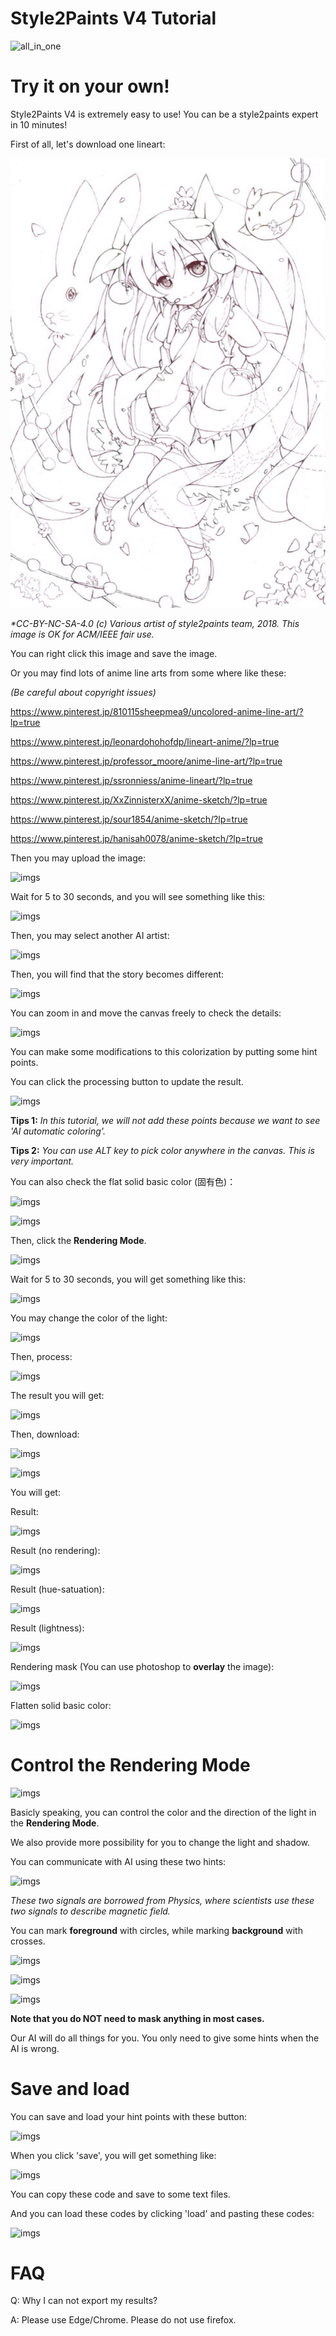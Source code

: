﻿# Style2Paints V4 Tutorial

![all_in_one](https://github.com/lllyasviel/style2paints/raw/master/imgs/1.png)

# Try it on your own!

Style2Paints V4 is extremely easy to use! You can be a style2paints expert in 10 minutes!

First of all, let's download one lineart:

![sketch](https://github.com/lllyasviel/style2paints/raw/master/imgs/2.jpg)

*\*CC-BY-NC-SA-4.0 (c) Various artist of style2paints team, 2018. This image is OK for ACM/IEEE fair use.*

You can right click this image and save the image. 

Or you may find lots of anime line arts from some where like these:

*(Be careful about copyright issues)*

https://www.pinterest.jp/810115sheepmea9/uncolored-anime-line-art/?lp=true

https://www.pinterest.jp/leonardohohofdp/lineart-anime/?lp=true

https://www.pinterest.jp/professor_moore/anime-line-art/?lp=true

https://www.pinterest.jp/ssronniess/anime-lineart/?lp=true

https://www.pinterest.jp/XxZinnisterxX/anime-sketch/?lp=true

https://www.pinterest.jp/sour1854/anime-sketch/?lp=true

https://www.pinterest.jp/hanisah0078/anime-sketch/?lp=true


Then you may upload the image:

![imgs](https://github.com/lllyasviel/style2paints/raw/master/imgs/3.png)

Wait for 5 to 30 seconds, and you will see something like this:

![imgs](https://github.com/lllyasviel/style2paints/raw/master/imgs/4.png)

Then, you may select another AI artist:

![imgs](https://github.com/lllyasviel/style2paints/raw/master/imgs/5.png)

Then, you will find that the story becomes different:

![imgs](https://github.com/lllyasviel/style2paints/raw/master/imgs/6.png)

You can zoom in and move the canvas freely to check the details:

![imgs](https://github.com/lllyasviel/style2paints/raw/master/imgs/7.png)

You can make some modifications to this colorization by putting some hint points.

You can click the processing button to update the result.

![imgs](https://github.com/lllyasviel/style2paints/raw/master/imgs/8.png)

**Tips 1:** *In this tutorial, we will not add these points because we want to see 'AI automatic coloring'.*

**Tips 2:** *You can use ALT key to pick color anywhere in the canvas. This is very important.*

You can also check the flat solid basic color (固有色)：

![imgs](https://github.com/lllyasviel/style2paints/raw/master/imgs/8.5.png)

![imgs](https://github.com/lllyasviel/style2paints/raw/master/imgs/9.png)

Then, click the **Rendering Mode**.

![imgs](https://github.com/lllyasviel/style2paints/raw/master/imgs/10.png)

Wait for 5 to 30 seconds, you will get something like this:

![imgs](https://github.com/lllyasviel/style2paints/raw/master/imgs/11.png)

You may change the color of the light:

![imgs](https://github.com/lllyasviel/style2paints/raw/master/imgs/12.png)

Then, process:

![imgs](https://github.com/lllyasviel/style2paints/raw/master/imgs/13.png)

The result you will get:

![imgs](https://github.com/lllyasviel/style2paints/raw/master/imgs/14.png)

Then, download:

![imgs](https://github.com/lllyasviel/style2paints/raw/master/imgs/15.png)

![imgs](https://github.com/lllyasviel/style2paints/raw/master/imgs/16.png)

You will get:

Result:

![imgs](https://github.com/lllyasviel/style2paints/raw/master/imgs/a2.png)

Result (no rendering):

![imgs](https://github.com/lllyasviel/style2paints/raw/master/imgs/a1.png)

Result (hue-satuation):

![imgs](https://github.com/lllyasviel/style2paints/raw/master/imgs/a3.png)

Result (lightness):

![imgs](https://github.com/lllyasviel/style2paints/raw/master/imgs/a4.png)

Rendering mask (You can use photoshop to **overlay** the image):

![imgs](https://github.com/lllyasviel/style2paints/raw/master/imgs/a5.png)

Flatten solid basic color:

![imgs](https://github.com/lllyasviel/style2paints/raw/master/imgs/a6.png)

# Control the Rendering Mode

![imgs](https://github.com/lllyasviel/style2paints/raw/master/imgs/12.png)

Basicly speaking, you can control the color and the direction of the light in the **Rendering Mode**.

We also provide more possibility for you to change the light and shadow.

You can communicate with AI using these two hints:

![imgs](https://github.com/lllyasviel/style2paints/raw/master/imgs/17.png)

*These two signals are borrowed from Physics, where scientists use these two signals to describe magnetic field.*

You can mark **foreground** with circles, while marking **background** with crosses. 

![imgs](https://github.com/lllyasviel/style2paints/raw/master/imgs/18.png)

![imgs](https://github.com/lllyasviel/style2paints/raw/master/imgs/19.png)

![imgs](https://github.com/lllyasviel/style2paints/raw/master/imgs/20.png)

**Note that you do NOT need to mask anything in most cases.** 

Our AI will do all things for you. You only need to give some hints when the AI is wrong.

# Save and load

You can save and load your hint points with these button:

![imgs](https://github.com/lllyasviel/style2paints/raw/master/imgs/21.png)

When you click 'save', you will get something like:

![imgs](https://github.com/lllyasviel/style2paints/raw/master/imgs/22.png)

You can copy these code and save to some text files.

And you can load these codes by clicking 'load' and pasting these codes:

![imgs](https://github.com/lllyasviel/style2paints/raw/master/imgs/23.png)

# FAQ

Q: Why I can not export my results?

A: Please use Edge/Chrome. Please do not use firefox.

